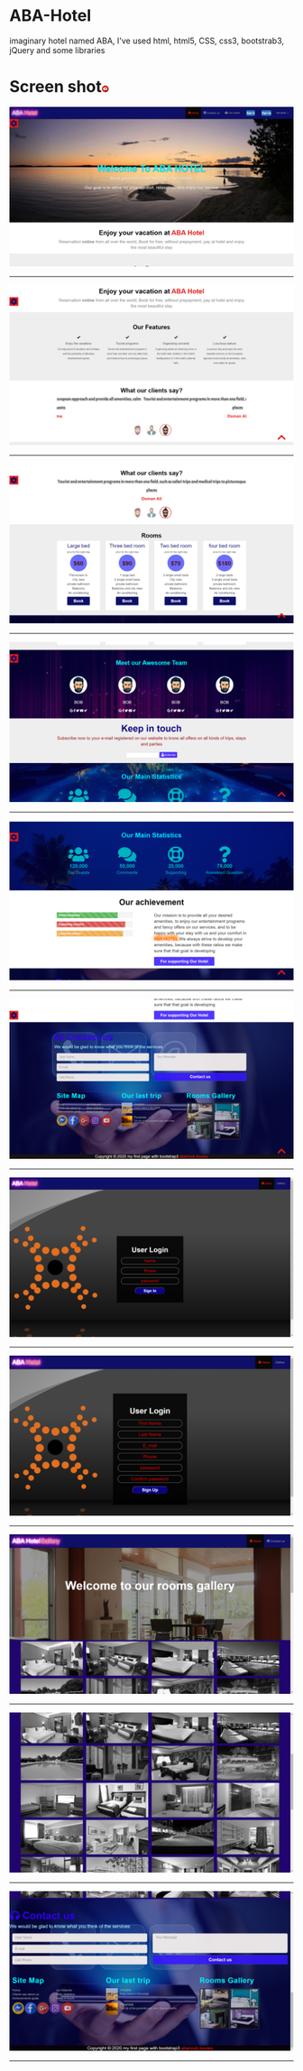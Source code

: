 # ABA-Hotel
 imaginary hotel named ABA, I've used html, html5, CSS, css3, bootstrab3, jQuery and some libraries
 <h1>Screen shot<a href="https://www.youtube.com/watch?v=SmLlIbTQkM4&t=5s"><img height="12px" src="youtube.png"></a></h1>
<img src="Screenshot (367).png">
<hr style="height:2px;border-width:0;color:gray;background-color:gray;">
<img src="Screenshot (368).png">
<hr style="height:2px;border-width:0;color:gray;background-color:gray;">
<img src="Screenshot (369).png">
<hr style="height:2px;border-width:0;color:gray;background-color:gray;">
<img src="Screenshot (370).png">
<hr style="height:2px;border-width:0;color:gray;background-color:gray;">
<img src="Screenshot (371).png">
<hr style="height:2px;border-width:0;color:gray;background-color:gray;">
<img src="Screenshot (372).png">
<hr style="height:2px;border-width:0;color:gray;background-color:gray;">
<img src="Screenshot (373).png">
<hr style="height:2px;border-width:0;color:gray;background-color:gray;">
<img src="Screenshot (374).png">
<hr style="height:2px;border-width:0;color:gray;background-color:gray;">
<img src="Screenshot (375).png">
<hr style="height:2px;border-width:0;color:gray;background-color:gray;">
<img src="Screenshot (376).png">
<hr style="height:2px;border-width:0;color:gray;background-color:gray;">
<img src="Screenshot (377).png">
<hr style="height:2px;border-width:0;color:gray;background-color:gray;">
